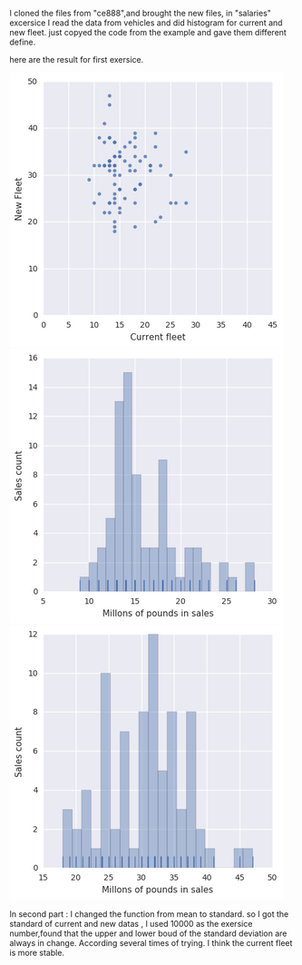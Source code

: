 
I cloned the files from "ce888",and brought the new files,
in "salaries" excersice I read the data from vehicles and did histogram for current and new fleet.
just copyed the code from the example and gave them different define.

here are the result for first exersice.

![scaterplot](./scaterplot.png?raw=true)
![histogram](./histogram.png?raw=true)
![histogram1](./histogram1.png?raw=true)

In second part :
I changed the function from mean to standard. so I got the standard of current and new datas ,
I used 10000 as the exersice number,found that the upper and lower boud of the standard deviation are always in change. 
According several times of trying. I think the current fleet is more stable.
